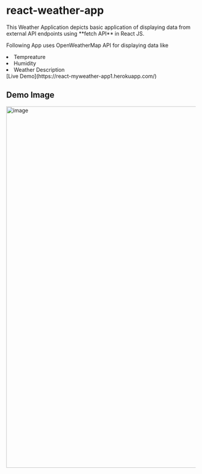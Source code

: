 # react-weather-app
<p> This Weather Application depicts basic application of displaying data from external API endpoints using **fetch API**  in React JS.</p>
 <p>Following App uses OpenWeatherMap API for displaying data like </p>
 <li>Tempreature</li>
 <li>Humidity</li>
 <li>Weather Description</li>
 [Live Demo](https://react-myweather-app1.herokuapp.com/)
 

## Demo Image
<img width="960" alt="image" src="https://user-images.githubusercontent.com/81736263/182528064-c21bf196-1ccc-4e98-abb4-cf1c0555dfe7.png">

